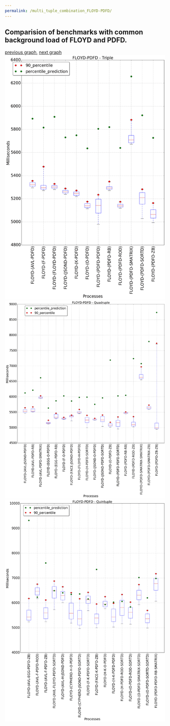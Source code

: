 ```yaml
---
permalink: /multi_tuple_combination_FLOYD-PDFD/
---
```



## Comparision of benchmarks with common background load of FLOYD and PDFD.

[previous graph](../multi_tuple_combination_FLOYD-O/), [next graph](../multi_tuple_combination_FLOYD-RB/)
![graph figure](./images/triple/FLOYD/FLOYD-PDFD_box.png)![graph figure](./images/quadruple/FLOYD/FLOYD-PDFD_box.png)![graph figure](./images/quintuple/FLOYD/FLOYD-PDFD_box.png)